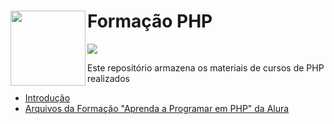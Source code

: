 <h1>
  <img align="left" width="120px" height="120px" src="https://cdn.jsdelivr.net/gh/devicons/devicon/icons/php/php-original.svg" />
  Formação PHP
</h1>
<img src="http://img.shields.io/static/v1?label=STATUS&message=EM%20DESENVOLVIMENTO&color=RED&style=for-the-badge" />

<br>
<p>Este repositório armazena os materiais de cursos de PHP realizados</p>

- [Introdução](https://github.com/AdrianoBispo/formacao-php/tree/master/introducao)
- [Arquivos da Formação "Aprenda a Programar em PHP" da Alura](https://github.com/AdrianoBispo/formacao-php/tree/master/alura-formacao-php)
